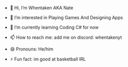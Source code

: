 - 👋 Hi, I’m Whentaken AKA Nate
- 👀 I’m interested in Playing Games And Designing Apps
- 🌱 I’m currently learning Coding C# for now

- 📫 How to reach me: add me on discord: whentakenyt
- 😄 Pronouns: He/him
- ⚡ Fun fact: im good at basketball IRL


